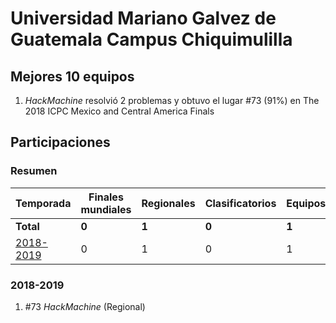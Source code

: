 # Universidad Mariano Galvez de Guatemala Campus Chiquimulilla

## Mejores 10 equipos

1. _HackMachine_ resolvió 2 problemas y obtuvo el lugar #73 (91%) en The 2018 ICPC Mexico and Central America Finals

## Participaciones

### Resumen

| Temporada | Finales mundiales | Regionales | Clasificatorios | Equipos |
| --- | --- | --- | --- | --- |
| **Total** | **0** | **1** | **0** | **1** |
| [2018-2019](#2018-2019) | 0 | 1 | 0 | 1 |

### 2018-2019

1. #73 _HackMachine_ (Regional)



